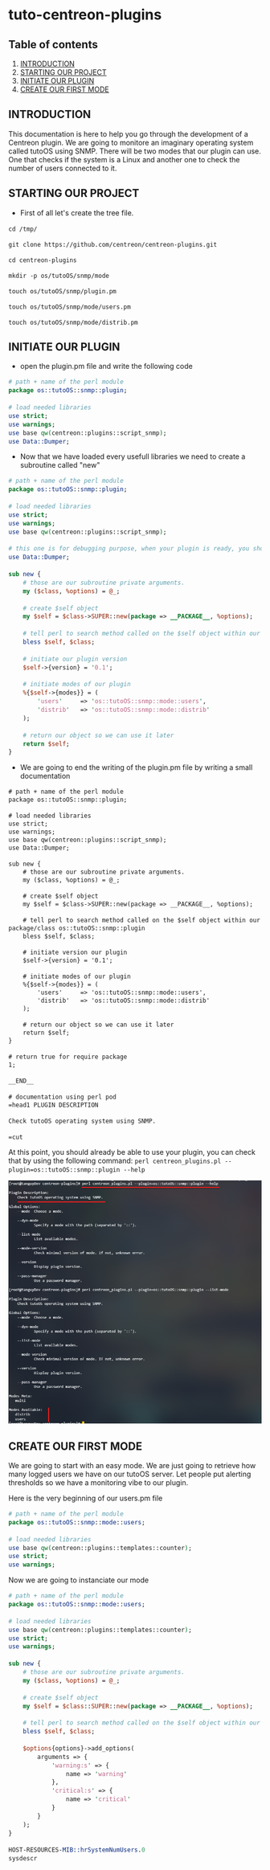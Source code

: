 # tuto-centreon-plugins

## Table of contents
1. [INTRODUCTION](#introduction)
2. [STARTING OUR PROJECT](#starting-our-project)
3. [INITIATE OUR PLUGIN](#initiate-our-plugin)
4. [CREATE OUR FIRST MODE](#create-our-first-mode)

## INTRODUCTION <a name="introduction"></a>
This documentation is here to help you go through the development of a Centreon plugin.
We are going to monitore an imaginary operating system called tutoOS using SNMP.
There will be two modes that our plugin can use. One that checks if the system is a Linux and another one
to check the number of users connected to it.

## STARTING OUR PROJECT <a name="starting-our-project"></a>
- First of all let's create the tree file.

`cd /tmp/`

`git clone https://github.com/centreon/centreon-plugins.git`

`cd centreon-plugins`

`mkdir -p os/tutoOS/snmp/mode`

`touch os/tutoOS/snmp/plugin.pm`

`touch os/tutoOS/snmp/mode/users.pm`

`touch os/tutoOS/snmp/mode/distrib.pm`

## INITIATE OUR PLUGIN <a name="initiate-our-plugin"></a>

- open the plugin.pm file and write the following code

```perl
# path + name of the perl module
package os::tutoOS::snmp::plugin;

# load needed libraries
use strict;
use warnings;
use base qw(centreon::plugins::script_snmp);
use Data::Dumper;
```

- Now that we have loaded every usefull libraries we need to create a subroutine called "new"

```perl
# path + name of the perl module
package os::tutoOS::snmp::plugin;

# load needed libraries
use strict;
use warnings;
use base qw(centreon::plugins::script_snmp);

# this one is for debugging purpose, when your plugin is ready, you should remove it
use Data::Dumper;

sub new {
    # those are our subroutine private arguments.
    my ($class, %options) = @_;

    # create $self object
    my $self = $class->SUPER::new(package => __PACKAGE__, %options);

    # tell perl to search method called on the $self object within our package/class os::tutoOS::snmp::plugin
    bless $self, $class;

    # initiate our plugin version
    $self->{version} = '0.1';

    # initiate modes of our plugin
    %{$self->{modes}} = (
        'users'     => 'os::tutoOS::snmp::mode::users',
        'distrib'   => 'os::tutoOS::snmp::mode::distrib'
    );

    # return our object so we can use it later
    return $self;
}
```

- We are going to end the writing of the plugin.pm file by writing a small documentation

```
# path + name of the perl module
package os::tutoOS::snmp::plugin;

# load needed libraries
use strict;
use warnings;
use base qw(centreon::plugins::script_snmp);
use Data::Dumper;

sub new {
    # those are our subroutine private arguments.
    my ($class, %options) = @_;

    # create $self object
    my $self = $class->SUPER::new(package => __PACKAGE__, %options);

    # tell perl to search method called on the $self object within our package/class os::tutoOS::snmp::plugin
    bless $self, $class;

    # initiate version our plugin
    $self->{version} = '0.1';

    # initiate modes of our plugin
    %{$self->{modes}} = (
        'users'     => 'os::tutoOS::snmp::mode::users',
        'distrib'   => 'os::tutoOS::snmp::mode::distrib'
    );

    # return our object so we can use it later
    return $self;
}

# return true for require package
1;

__END__

# documentation using perl pod
=head1 PLUGIN DESCRIPTION

Check tutoOS operating system using SNMP.

=cut
```

At this point, you should already be able to use your plugin, you can check that by using the following command:
`perl centreon_plugins.pl --plugin=os::tutoOS::snmp::plugin --help`

![list mode](images/1-list_mode_plugin-1_1.png)

## CREATE OUR FIRST MODE <a name="create-our-first-mode"></a>
We are going to start with an easy mode. We are just going to retrieve how many logged users we have on our
tutoOS server. Let people put alerting thresholds so we have a monitoring vibe to our plugin.

Here is the very beginning of our users.pm file
```perl
# path + name of the perl module
package os::tutoOS::snmp::mode::users;

# load needed libraries
use base qw(centreon::plugins::templates::counter);
use strict;
use warnings;
```

Now we are going to instanciate our mode

```perl
# path + name of the perl module
package os::tutoOS::snmp::mode::users;

# load needed libraries
use base qw(centreon::plugins::templates::counter);
use strict;
use warnings;

sub new {
    # those are our subroutine private arguments.
    my ($class, %options) = @_;

    # create $self object
    my $self = $class::SUPER::new(package => __PACKAGE__, %options);

    # tell perl to search method called on the $self object within our package/class os::tutoOS::snmp::plugin
    bless $self, $class;

    $options{options}->add_options(
        arguments => {
            'warning:s' => {
                name => 'warning'
            },
            'critical:s' => {
                name => 'critical'
            }
        }
    );
}

HOST-RESOURCES-MIB::hrSystemNumUsers.0
sysdescr
